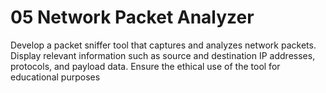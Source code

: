 # 05 Network Packet Analyzer 
Develop a packet sniffer tool that captures and analyzes network packets. Display relevant information such as source and destination IP addresses, protocols, and payload data. Ensure the ethical use of the tool for educational purposes
